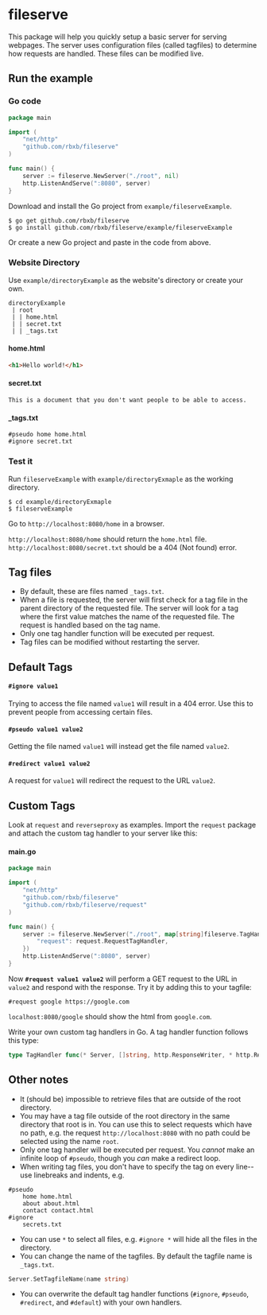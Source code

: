 # fileserve

This package will help you quickly setup a basic server for serving webpages. The server uses configuration files (called tagfiles) to determine how requests are handled. These files can be modified live.

## Run the example

### Go code
```go
package main

import (
	"net/http"
	"github.com/rbxb/fileserve"
)

func main() {
	server := fileserve.NewServer("./root", nil)
	http.ListenAndServe(":8080", server)
}
```

Download and install the Go project from `example/fileserveExample`.
```shell
$ go get github.com/rbxb/fileserve
$ go install github.com/rbxb/fileserve/example/fileserveExample
```
Or create a new Go project and paste in the code from above.

### Website Directory
Use `example/directoryExample` as the website's directory or create your own.
```
directoryExample
 | root
 | | home.html
 | | secret.txt
 | | _tags.txt
```
#### home.html
```html
<h1>Hello world!</h1>
```
#### secret.txt
```
This is a document that you don't want people to be able to access.
```
#### _tags.txt
```
#pseudo home home.html
#ignore secret.txt
```

### Test it

Run `fileserveExample` with `example/directoryExmaple` as the working directory.
```shell
$ cd example/directoryExmaple
$ fileserveExample
```

Go to `http://localhost:8080/home` in a browser.

`http://localhost:8080/home` should return the `home.html` file.
`http://localhost:8080/secret.txt` should be a 404 (Not found) error.

## Tag files
- By default, these are files named `_tags.txt`.
- When a file is requested, the server will first check for a tag file in the parent directory of the requested file. The server will look for a tag where the first value matches the name of the requested file. The request is handled based on the tag name.
- Only one tag handler function will be executed per request.
- Tag files can be modified without restarting the server.

## Default Tags

#### `#ignore value1`
Trying to access the file named `value1` will result in a 404 error. Use this to prevent people from accessing certain files.

#### `#pseudo value1 value2`
Getting the file named `value1` will instead get the file named `value2`.

#### `#redirect value1 value2`
A request for `value1` will redirect the request to the URL `value2`.

## Custom Tags
Look at `request` and `reverseproxy` as examples.
Import the `request` package and attach the custom tag handler to your server like this:
#### main.go
```go
package main

import (
	"net/http"
	"github.com/rbxb/fileserve"
	"github.com/rbxb/fileserve/request"
)

func main() {
	server := fileserve.NewServer("./root", map[string]fileserve.TagHandler{
		"request": request.RequestTagHandler,
	})
	http.ListenAndServe(":8080", server)
}
```
Now **`#request value1 value2`** will perform a GET request to the URL in `value2` and respond with the response.
Try it by adding this to your tagfile:
```
#request google https://google.com
```
`localhost:8080/google` should show the html from `google.com`.

Write your own custom tag handlers in Go. A tag handler function follows this type:
```go
type TagHandler func(* Server, []string, http.ResponseWriter, * http.Request) error
```

## Other notes

- It (should be) impossible to retrieve files that are outside of the root directory.
- You may have a tag file outside of the root directory in the same directory that root is in. You can use this to select requests which have no path, e.g. the request `http://localhost:8080` with no path could be selected using the name `root`.
- Only one tag handler will be executed per request. You *cannot* make an infinite loop of `#pseudo`, though you *can* make a redirect loop.
- When writing tag files, you don't have to specify the tag on every line--use linebreaks and indents, e.g.
```
#pseudo
	home home.html
	about about.html
	contact contact.html
#ignore
	secrets.txt
```
- You can use `*` to select all files, e.g. `#ignore *` will hide all the files in the directory.
- You can change the name of the tagfiles. By default the tagfile name is `_tags.txt`.
```go
Server.SetTagfileName(name string)
```
- You can overwrite the default tag handler functions (`#ignore`, `#pseudo`, `#redirect`, and `#default`) with your own handlers.